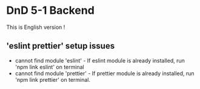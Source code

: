 # DnD 5-1 Backend

This is English version !

## 'eslint prettier' setup issues

- cannot find module 'eslint' - If eslint module is already installed, run 'npm link eslint' on terminal
- cannot find module 'prettier' - If prettier module is already installed, run 'npm link prettier' on terminal.

